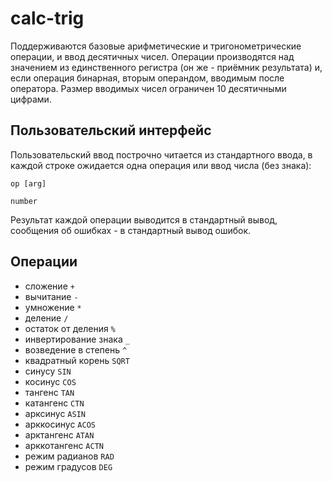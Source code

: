 # calc-trig
Поддерживаются базовые арифметические и тригонометрические операции, и ввод десятичных чисел. Операции производятся над значением из единственного регистра (он же - приёмник результата) и, если операция бинарная, вторым операндом, вводимым после оператора. Размер вводимых чисел ограничен 10 десятичными цифрами.

## Пользовательский интерфейс
Пользовательский ввод построчно читается из стандартного ввода, в каждой строке ожидается одна операция или ввод числа (без знака):
```
op [arg]

number
```
Результат каждой операции выводится в стандартный вывод, сообщения об ошибках - в стандартный вывод ошибок.

## Операции
* сложение `+`
* вычитание `-`
* умножение `*`
* деление `/`
* остаток от деления `%`
* инвертирование знака `_`
* возведение в степень `^`
* квадратный корень `SQRT`
* синусу `SIN`
* косинус `COS`
* тангенс `TAN`
* катангенс `CTN`
* арксинус `ASIN`
* арккосинус `ACOS`
* арктангенс `ATAN`
* арккотангенс `ACTN`
* режим радианов `RAD`
* режим градусов `DEG`
